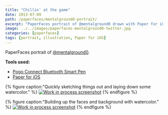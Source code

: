 ```yaml
---
title: "Chillin' at the game"
date: 2013-07-09
path: /paperfaces/mentalground0-portrait/
excerpt: "PaperFaces portrait of @mentalground0 drawn with Paper for iOS on an iPad."
image: ../../images/paperfaces-mentalground0-twitter.jpg
categories: [paperfaces]
tags: [portrait, illustration, Paper for iOS]
---
```


PaperFaces portrait of [@mentalground0](https://twitter.com/mentalground0).

**Tools used:**

- [Pogo Connect Bluetooth Smart Pen](https://www.amazon.com/gp/product/B009K448L4/ref=as_li_ss_tl?ie=UTF8&camp=1789&creative=390957&creativeASIN=B009K448L4&linkCode=as2&tag=mademist-20)
- [Paper for iOS](https://paper.bywetransfer.com/)

{% figure caption:"Quickly sketching things out and laying down some watercolor." %}
[![Work in process screenshot](../../images/paperfaces-mentalground0-process-1-600.jpg)](../../images/paperfaces-mentalground0-process-1-lg.jpg)
{% endfigure %}

{% figure caption:"Building up the faces and background with watercolor." %}
[![Work in process screenshot](../../images/paperfaces-mentalground0-process-2-600.jpg)](../../images/paperfaces-mentalground0-process-2-lg.jpg)
{% endfigure %}
